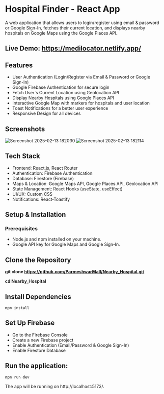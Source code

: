 # Hospital Finder - React App

A web application that allows users to login/register using email & password or Google Sign-In, fetches their current location, and displays nearby hospitals on Google Maps using the Google Places API.

## Live Demo: https://medilocator.netlify.app/

## Features
* User Authentication (Login/Register via Email & Password or Google Sign-In)
* Google Firebase Authentication for secure login
* Fetch User's Current Location using Geolocation API
* Display Nearby Hospitals using Google Places API
* Interactive Google Map with markers for hospitals and user location
* Toast Notifications for a better user experience
* Responsive Design for all devices

## Screenshots

![Screenshot 2025-02-13 182030](https://github.com/user-attachments/assets/b24a2b93-4ad9-47a3-92a7-42b8c925eb89)
![Screenshot 2025-02-13 182114](https://github.com/user-attachments/assets/8cb59113-9d4d-4804-9a29-4e1f62a04491)

## Tech Stack
* Frontend: React.js, React Router
* Authentication: Firebase Authentication
* Database: Firestore (Firebase)
* Maps & Location: Google Maps API, Google Places API, Geolocation API
* State Management: React Hooks (useState, useEffect)
* UI/UX: Custom CSS
* Notifications: React-Toastify

##  Setup & Installation

### Prerequisites
* Node.js and npm installed on your machine.
* Google API key for Google Maps and Google Sign-In.

## Clone the Repository

**git clone https://github.com/ParmeshwarMall/Nearby_Hospital.git**

**cd Nearby_Hospital**

## Install Dependencies

`npm install`

## Set Up Firebase

* Go to the Firebase Console
* Create a new Firebase project
* Enable Authentication (Email/Password & Google Sign-In)
* Enable Firestore Database

## Run the application:

`npm run dev`

The app will be running on http://localhost:5173/.



